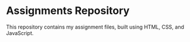 # Assignments Repository 
This repository contains my assignment files, built using HTML, CSS, and JavaScript.
